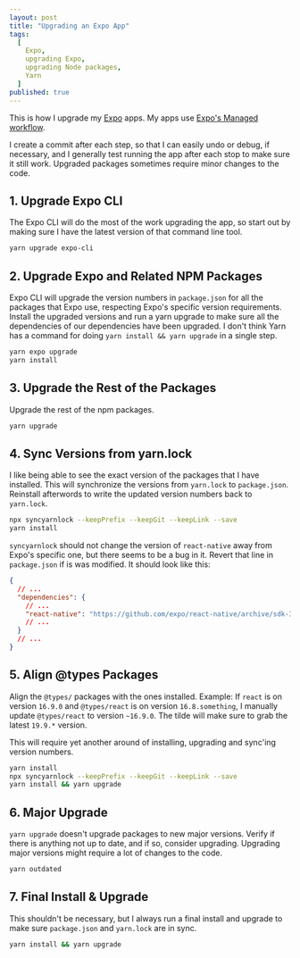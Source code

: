 ```yaml
---
layout: post
title: "Upgrading an Expo App"
tags:
  [
    Expo,
    upgrading Expo,
    upgrading Node packages,
    Yarn
  ]
published: true
---
```


This is how I upgrade my [Expo](https://expo.io/) apps. My apps use [Expo's Managed workflow](https://docs.expo.io/introduction/managed-vs-bare/?redirected#workflow-comparison).

I create a commit after each step, so that I can easily undo or debug, if necessary, and I generally test running the app after each stop to make sure it still work. Upgraded packages sometimes require minor changes to the code.

## 1. Upgrade Expo CLI

The Expo CLI will do the most of the work upgrading the app, so start out by making sure I have the latest version of that command line tool.

```sh
yarn upgrade expo-cli
```

## 2. Upgrade Expo and Related NPM Packages

Expo CLI will upgrade the version numbers in `package.json` for all the packages that Expo use, respecting Expo's specific version requirements. Install the upgraded versions and run a yarn upgrade to make sure all the dependencies of our dependencies have been upgraded. I don't think Yarn has a command for doing `yarn install && yarn upgrade` in a single step.

```sh
yarn expo upgrade
yarn install
```

## 3. Upgrade the Rest of the Packages

Upgrade the rest of the npm packages.

```sh
yarn upgrade
```

## 4. Sync Versions from yarn.lock

I like being able to see the exact version of the packages that I have installed. This will synchronize the versions from `yarn.lock` to `package.json`. Reinstall afterwords to write the updated version numbers back to `yarn.lock`.

```sh
npx syncyarnlock --keepPrefix --keepGit --keepLink --save
yarn install
```

`syncyarnlock` should not change the version of `react-native` away from Expo's specific one, but there seems to be a bug in it. Revert that line in `package.json` if is was modified. It should look like this:

```json
{
  // ...
  "dependencies": {
    // ...
    "react-native": "https://github.com/expo/react-native/archive/sdk-37.0.1.tar.gz",
    // ...
  }
  // ...
}
```

## 5. Align @types Packages

Align the `@types/` packages with the ones installed. Example: If `react` is on version `16.9.0` and `@types/react` is on version `16.8.something`, I manually update `@types/react` to version `~16.9.0`. The tilde will make sure to grab the latest `19.9.*` version.

This will require yet another around of installing, upgrading and sync'ing version numbers.

```sh
yarn install
npx syncyarnlock --keepPrefix --keepGit --keepLink --save
yarn install && yarn upgrade
```

## 6. Major Upgrade

`yarn upgrade` doesn't upgrade packages to new major versions. Verify if there is anything not up to date, and if so, consider upgrading. Upgrading major versions might require a lot of changes to the code.

```sh
yarn outdated
```

## 7. Final Install & Upgrade

This shouldn't be necessary, but I always run a final install and upgrade to make sure `package.json` and `yarn.lock` are in sync.

```sh
yarn install && yarn upgrade
```
